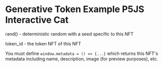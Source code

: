 # Generative Token Example P5JS Interactive Cat

rand() - deterministic random with a seed specific to this NFT

token_id - the token NFT of this NFT

You must define ```window.metadata = () => {...}``` which returns this NFT's metadata including name, description, image (for preview purposes), etc.
